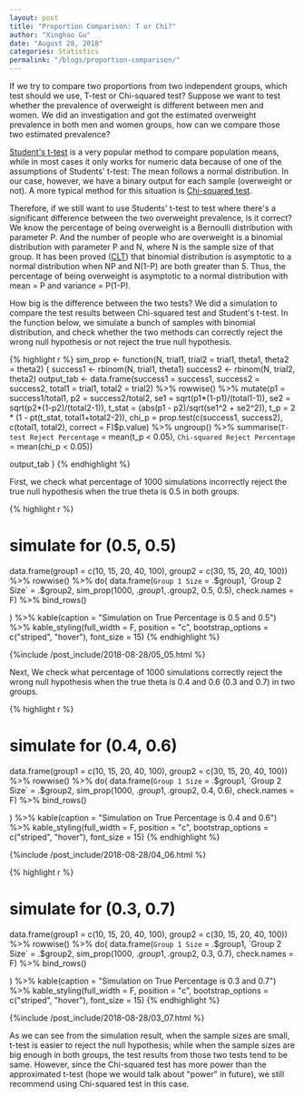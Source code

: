 ```yaml
---
layout: post
title: "Proportion Comparison: T or Chi?"
author: "Xinghao Gu"
date: "August 28, 2018"
categories: Statistics
permalink: "/blogs/proportion-comparison/"
---
```

If we try to compare two proportions from two independent groups, which test should we use, T-test or Chi-squared test? Suppose we want to test whether the prevalence of overweight is different between men and women. We did an investigation and got the estimated overweight prevalence in both men and women groups, how can we compare those two estimated prevalence?

[Student's t-test](https://en.wikipedia.org/wiki/Student%27s_t-test) is a very popular method to compare population means, while in most cases it only works for numeric data because of one of the assumptions of Students' t-test: The mean follows a normal distribution. In our case, however, we have a binary output for each sample (overweight or not). A more typical method for this situation is [Chi-squared test](https://en.wikipedia.org/wiki/Chi-squared_test).

Therefore, if we still want to use Students' t-test to test where there's a significant difference between the two overweight prevalence, is it correct? We know the percentage of being overweight is a Bernoulli distribution with parameter P. And the number of people who are overweight is a binomial distribution with parameter P and N, where N is the sample size of that group. It has been proved ([CLT](https://en.wikipedia.org/wiki/Central_limit_theorem)) that binomial distribution is asymptotic to a normal distribution when NP and N(1-P) are both greater than 5. Thus, the percentage of being overweight is asymptotic to a normal distribution with mean = P and variance = P(1-P).

How big is the difference between the two tests? We did a simulation to compare the test results between Chi-squared test and Student's t-test. In the function below, we simulate a bunch of samples with binomial distribution, and check whether the two methods can correctly reject the wrong null hypothesis or not reject the true null hypothesis.

{% highlight r %}
sim_prop <- function(N, trial1, trial2 = trial1,
                     theta1, theta2 = theta2) {
  success1 <- rbinom(N, trial1, theta1)
  success2 <- rbinom(N, trial2, theta2)
  output_tab <- data.frame(success1 = success1,
                           success2 = success2,
                           total1 = trial1,
                           total2 = trial2) %>%
    rowwise() %>%
    mutate(p1 = success1/total1,
           p2 = success2/total2,
           se1 = sqrt(p1*(1-p1)/(total1-1)),
           se2 = sqrt(p2*(1-p2)/(total2-1)),
           t_stat = (abs(p1 - p2)/sqrt(se1^2 + se2^2)),
           t_p = 2 * (1 - pt(t_stat, total1+total2-2)),
           chi_p = prop.test(c(success1, success2),
                             c(total1, total2),
                             correct = F)$p.value) %>%
    ungroup() %>%
    summarise(`T-test Reject Percentage` = mean(t_p < 0.05),
              `Chi-squared Reject Percentage` = mean(chi_p < 0.05))

  output_tab
}
{% endhighlight %}


First, we check what percentage of 1000 simulations incorrectly reject the true null hypothesis when the true theta is 0.5 in both groups.

{% highlight r %}
# simulate for (0.5, 0.5)
data.frame(group1 = c(10, 15, 20, 40, 100),
           group2 = c(30, 15, 20, 40, 100)) %>%
  rowwise() %>%
  do(
    data.frame(`Group 1 Size` = .$group1, `Group 2 Size` = .$group2,
              sim_prop(1000, .$group1, .$group2, 0.5, 0.5),
              check.names = F) %>%
      bind_rows()

  ) %>%
  kable(caption = "Simulation on True Percentage is 0.5 and 0.5") %>%
  kable_styling(full_width = F, position = "c",
                bootstrap_options = c("striped", "hover"),
                font_size = 15)
{% endhighlight %}

{%include /post_include/2018-08-28/05_05.html %}

Next, We check what percentage of 1000 simulations correctly reject the wrong null hypothesis when the true theta is 0.4 and 0.6 (0.3 and 0.7) in two groups.

{% highlight r %}
# simulate for (0.4, 0.6)
data.frame(group1 = c(10, 15, 20, 40, 100),
           group2 = c(30, 15, 20, 40, 100)) %>%
  rowwise() %>%
  do(
    data.frame(`Group 1 Size` = .$group1, `Group 2 Size` = .$group2,
              sim_prop(1000, .$group1, .$group2, 0.4, 0.6),
              check.names = F) %>%
      bind_rows()

  ) %>%
  kable(caption = "Simulation on True Percentage is 0.4 and 0.6") %>%
  kable_styling(full_width = F, position = "c",
                bootstrap_options = c("striped", "hover"),
                font_size = 15)
{% endhighlight %}

{%include /post_include/2018-08-28/04_06.html %}

{% highlight r %}
# simulate for (0.3, 0.7)
data.frame(group1 = c(10, 15, 20, 40, 100),
           group2 = c(30, 15, 20, 40, 100)) %>%
  rowwise() %>%
  do(
    data.frame(`Group 1 Size` = .$group1, `Group 2 Size` = .$group2,
              sim_prop(1000, .$group1, .$group2, 0.3, 0.7),
              check.names = F) %>%
      bind_rows()

  ) %>%
  kable(caption = "Simulation on True Percentage is 0.3 and 0.7") %>%
  kable_styling(full_width = F, position = "c",
                bootstrap_options = c("striped", "hover"),
                font_size = 15)
{% endhighlight %}

{%include /post_include/2018-08-28/03_07.html %}


As we can see from the simulation result, when the sample sizes are small, t-test is easier to reject the null hypothesis; while when the sample sizes are big enough in both groups, the test results from those two tests tend to be same. However, since the Chi-squared test has more power than the approximated t-test (hope we would talk about "power" in future), we still recommend using Chi-squared test in this case.
